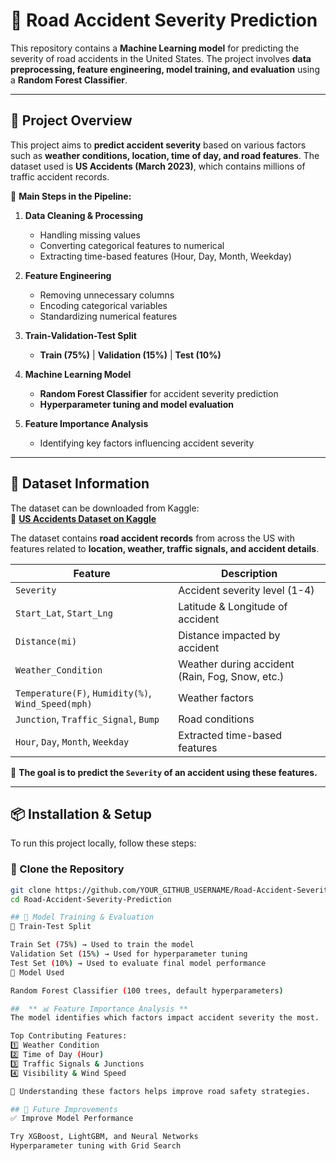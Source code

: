 # 🚗 Road Accident Severity Prediction

This repository contains a **Machine Learning model** for predicting the severity of road accidents in the United States. The project involves **data preprocessing, feature engineering, model training, and evaluation** using a **Random Forest Classifier**.

---

## 📌 Project Overview

This project aims to **predict accident severity** based on various factors such as **weather conditions, location, time of day, and road features**. The dataset used is **US Accidents (March 2023)**, which contains millions of traffic accident records.

🚀 **Main Steps in the Pipeline:**
1. **Data Cleaning & Processing**  
   - Handling missing values  
   - Converting categorical features to numerical  
   - Extracting time-based features (Hour, Day, Month, Weekday)  

2. **Feature Engineering**  
   - Removing unnecessary columns  
   - Encoding categorical variables  
   - Standardizing numerical features  

3. **Train-Validation-Test Split**  
   - **Train (75%)** | **Validation (15%)** | **Test (10%)**

4. **Machine Learning Model**  
   - **Random Forest Classifier** for accident severity prediction  
   - **Hyperparameter tuning and model evaluation**

5. **Feature Importance Analysis**  
   - Identifying key factors influencing accident severity  

---

## 📂 Dataset Information

The dataset can be downloaded from Kaggle:  
📌 **[US Accidents Dataset on Kaggle](https://www.kaggle.com/datasets/sobhanmoosavi/us-accidents)**  

The dataset contains **road accident records** from across the US with features related to **location, weather, traffic signals, and accident details**.

| Feature | Description |
|---------|------------|
| `Severity` | Accident severity level (1-4) |
| `Start_Lat`, `Start_Lng` | Latitude & Longitude of accident |
| `Distance(mi)` | Distance impacted by accident |
| `Weather_Condition` | Weather during accident (Rain, Fog, Snow, etc.) |
| `Temperature(F)`, `Humidity(%)`, `Wind_Speed(mph)` | Weather factors |
| `Junction`, `Traffic_Signal`, `Bump` | Road conditions |
| `Hour`, `Day`, `Month`, `Weekday` | Extracted time-based features |

🚀 **The goal is to predict the `Severity` of an accident using these features.**

---

## 📦 Installation & Setup 

To run this project locally, follow these steps:

### **🔹  Clone the Repository**
```bash
git clone https://github.com/YOUR_GITHUB_USERNAME/Road-Accident-Severity-Prediction.git
cd Road-Accident-Severity-Prediction

## 🎯 Model Training & Evaluation
🔹 Train-Test Split

Train Set (75%) → Used to train the model
Validation Set (15%) → Used for hyperparameter tuning
Test Set (10%) → Used to evaluate final model performance
🔹 Model Used

Random Forest Classifier (100 trees, default hyperparameters)

##  ** 📊 Feature Importance Analysis **
The model identifies which factors impact accident severity the most.

Top Contributing Features:
1️⃣ Weather Condition
2️⃣ Time of Day (Hour)
3️⃣ Traffic Signals & Junctions
4️⃣ Visibility & Wind Speed

📌 Understanding these factors helps improve road safety strategies.

## 🚀 Future Improvements
✅ Improve Model Performance

Try XGBoost, LightGBM, and Neural Networks
Hyperparameter tuning with Grid Search

